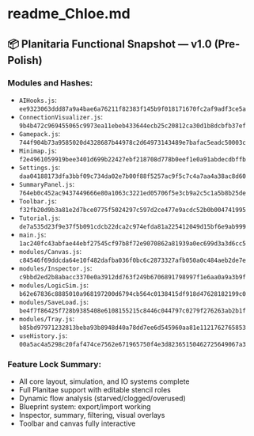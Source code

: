 # readme_Chloe.md

## 📦 Planitaria Functional Snapshot — v1.0 (Pre-Polish)

### Modules and Hashes:
- `AIHooks.js`: `ee9323063ddd87a9a4bae6a76211f82383f145b9f018171670fc2af9adf3ce5a`
- `ConnectionVisualizer.js`: `9b4b472c969455065c9973ea11ebeb433644ecb25c20812ca30d1b8dcbfb37ef`
- `Gamepack.js`: `744f904b73a9585020d4328687b44978c2d64973143489e7bafac5eadc50003c`
- `Minimap.js`: `f2e4961059919bee3401d699b22427ebf218708d778b0eef1e0a91abdecdbffb`
- `Settings.js`: `daa04188173dfa3bbf09c734da02e7b00f88f5257ac9f5c7c4a7aa4a38ac8d60`
- `SummaryPanel.js`: `764eb0c452ac9437449666e80a1063c3221ed05706f5e3cb9a2c5c1a5b8b25de`
- `Toolbar.js`: `f32fb20d9b3a81e2d7bce0775f5024297c597d2ce477e9acdc52b0b004741995`
- `Tutorial.js`: `de7a535d23f9e37f5b091cdcb22dca2c974efda81a225412049d15bf6e9ab999`
- `main.js`: `1ac240fc43abfae44ebf27545cf97b8f72e9070862a81939a0ec699d3a3d6cc5`
- `modules/Canvas.js`: `c84546f69ddcda64e10f482dafba036f0bc6c2873327afb050a0c484aeb2de7e`
- `modules/Inspector.js`: `c9bbd2ed2b8abacc3370e0a3912dd763f249b6706891798997f1e6aa0a9a3b9f`
- `modules/LogicSim.js`: `b62e67836c8885010a968197200d6794cb564c0138415df918d47628182199c0`
- `modules/SaveLoad.js`: `be4f7f86425f728b9385408e6108155215c8446c044797c0279f276263ab2b1f`
- `modules/Tray.js`: `b85bd97971232813beba93b8948d40a78dd7ee6d545960aa81e1121762765853`
- `useHistory.js`: `00a5ac4a5298c20faf474ce7562e671965750f4e3d82365150462725649067a3`

### Feature Lock Summary:
- All core layout, simulation, and IO systems complete
- Full Planitae support with editable stencil roles
- Dynamic flow analysis (starved/clogged/overused)
- Blueprint system: export/import working
- Inspector, summary, filtering, visual overlays
- Toolbar and canvas fully interactive
